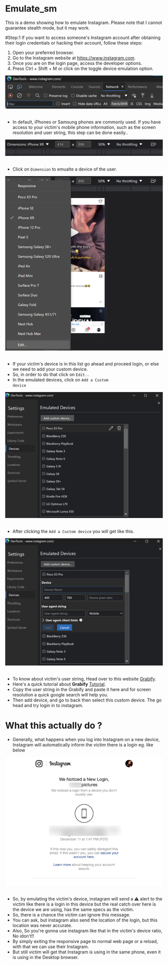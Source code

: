 # Emulate_sm
This is a demo showing how to emulate Instagram. Please note that I cannot guarantee stealth mode, but it may work. 


#Step:1
If you want to access someone's Instagram account after obtaining their login credentials or hacking their account, follow these steps:

1. Open your preferred browser.
2. Go to the Instagram website at https://www.instagram.com.
3. Once you are on the login page, access the developer options.  
4. Press Ctrl + Shift + M or click on the toggle device emulation option. 

<kbd>![Instagram](/images/ss1_emulate_sm.png)&nbsp;</kbd>

- In default, iPhones or Samsung phones are commonly used. If you have access to your victim's mobile phone information, such as the screen resolution and user string, this step can be done easily..

<kbd>![Instagram](/images/emulate_sm_ss2.png)&nbsp;</kbd>

- Click on <code>Dimension</code> to emualte a device of the user. 

<kbd>![Instagram](/images/emulate_sm_ss4.png)&nbsp;</kbd>

- If your victim's device is in this list go ahead and proceed login, or else we need to add your custom device. 
- So, in order to do that click on <code>Edit..</code>
- In the emulated devices, click on <code>Add a Custom device</code>

<kbd>![Instagram](/images/emulate_sm_ss5.png)&nbsp;</kbd>

- After clicking the <code>Add a Custom device</code> you will get like this. 

<kbd>![Instagram](/images/emulate_sm_ss6.png)&nbsp;</kbd> 

- To know about victim's user string, Head over to this website [Grabify](https://grabify.link/).
- Here's a quick tutorial about **Grabify** [Tutorial](https://www.youtube.com/watch?v=lru-UWQ06I0&feature=share&si=ELPmzJkDCLju2KnD5oyZMQ).
- Copy the user string in the Grabify and paste it here and for screen resolution a quick google search will help you. 
- Then add device, and go to back then select this custom device. The go head and try login in to instagram. 

# What this actually do ? 

- Generally, what happens when you log into Instagram on a new device, Instagram will automatically inform the victim there is a login eg. like below
 
<kbd>![Instagram](/images/Screenshot-56.png)&nbsp;</kbd> 

- So, by emulating the victim's device, instagram will send a :warning: alert to the victim like there is a login in this device but the real catch over here is the device we are using, has the same specs as the victim. 
- So, there is a chance the victim can ignore this message. 
- You can ask, but instagram also send the location of the login, but this location was never accurate. 
-  Also, So you're gonna use instagram like that in the victim's device ratio, No idon't!!
-  By simply exiting the responsive page to normal web page or a reload, with that we can use their Instagram. 
-  But still victim will get that Instagram is using in the same phone, even it is using in the Desktop browser. 

